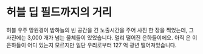 # 허블 딥 필드까지의 거리

허블 우주 망원경이 밤하늘의 빈 공간을 긴 노출시간을 주어 사진 한 장을 찍었는데,
그 사진에는 3,000 개가 넘는 물체들이 있었습니다. 멀리 떨어진 은하들이에요. 아직
은 이 은하들이 어디 있는지 모르지만 일단 우리로부터 127 억 광년 떨어져있습니다.
